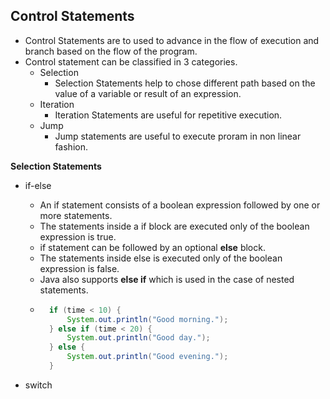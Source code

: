 ## Control Statements
- Control Statements are to used to advance in the flow of execution and branch based on the flow of the program.
- Control statement can be classified in 3 categories.
    - Selection
        - Selection Statements help to chose different path based on the value of a variable or result of an expression. 
    - Iteration
        - Iteration Statements are useful for repetitive execution.
    - Jump
        - Jump statements are useful to execute proram in non linear fashion.

**Selection Statements**
- if-else
    - An if statement consists of a boolean expression followed by one or more statements.
    - The statements inside a if block are executed only of the boolean expression is true.
    - if statement can be followed by an optional **else** block.
    - The statements inside else is executed only of the boolean expression is false.
    - Java also supports **else if** which is used in the case of nested statements.
    - ```Java
        if (time < 10) {
            System.out.println("Good morning.");
        } else if (time < 20) {
            System.out.println("Good day.");
        } else {
            System.out.println("Good evening.");
        }
        ```

- switch
